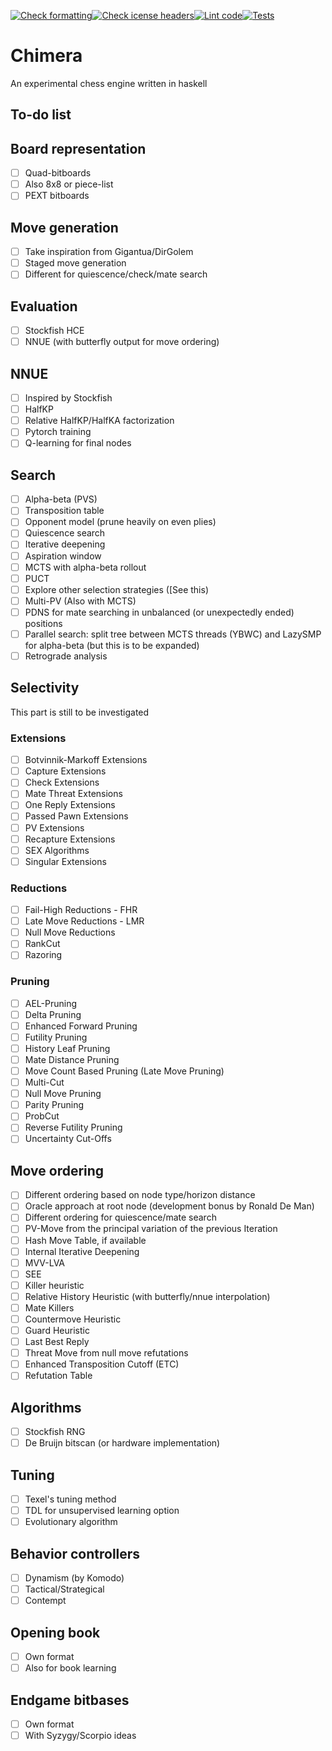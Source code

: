 [![Check formatting](https://github.com/Matteo0301/Chimera/actions/workflows/format.yml/badge.svg)](https://github.com/Matteo0301/Chimera/actions/workflows/format.yml)[![Check icense headers](https://github.com/Matteo0301/Chimera/actions/workflows/license.yml/badge.svg)](https://github.com/Matteo0301/Chimera/actions/workflows/license.yml)[![Lint code](https://github.com/Matteo0301/Chimera/actions/workflows/lint.yml/badge.svg)](https://github.com/Matteo0301/Chimera/actions/workflows/lint.yml)[![Tests](https://github.com/Matteo0301/Chimera/actions/workflows/haskell.yml/badge.svg)](https://github.com/Matteo0301/Chimera/actions/workflows/haskell.yml)


# Chimera
An experimental chess engine written in haskell


## To-do list
## Board representation
- [ ] Quad-bitboards
- [ ] Also 8x8 or piece-list
- [ ] PEXT bitboards

## Move generation
- [ ] Take inspiration from Gigantua/DirGolem
- [ ] Staged move generation
- [ ] Different for quiescence/check/mate search

## Evaluation
- [ ] Stockfish HCE
- [ ] NNUE (with butterfly output for move ordering)

## NNUE
- [ ] Inspired by Stockfish
- [ ] HalfKP
- [ ] Relative HalfKP/HalfKA factorization
- [ ] Pytorch training
- [ ] Q-learning for final nodes

## Search
- [ ] Alpha-beta (PVS)
- [ ] Transposition table
- [ ] Opponent model (prune heavily on even plies)
- [ ] Quiescence search
- [ ] Iterative deepening
- [ ] Aspiration window
- [ ] MCTS with alpha-beta rollout
- [ ] PUCT
- [ ] Explore other selection strategies ([See this)
- [ ] Multi-PV (Also with MCTS)
- [ ] PDNS for mate searching in unbalanced (or unexpectedly ended) positions
- [ ] Parallel search: split tree between MCTS  threads (YBWC) and LazySMP for alpha-beta (but this is to be expanded)
- [ ] Retrograde analysis

## Selectivity
This part is still to be investigated
### Extensions
- [ ] Botvinnik-Markoff Extensions
- [ ] Capture Extensions
- [ ] Check Extensions
- [ ] Mate Threat Extensions
- [ ] One Reply Extensions
- [ ] Passed Pawn Extensions
- [ ] PV Extensions
- [ ] Recapture Extensions
- [ ] SEX Algorithms
- [ ] Singular Extensions
  
### Reductions
- [ ] Fail-High Reductions - FHR
- [ ] Late Move Reductions - LMR
- [ ] Null Move Reductions
- [ ] RankCut
- [ ] Razoring

### Pruning
- [ ] AEL-Pruning
- [ ] Delta Pruning
- [ ] Enhanced Forward Pruning
- [ ] Futility Pruning
- [ ] History Leaf Pruning
- [ ] Mate Distance Pruning
- [ ] Move Count Based Pruning (Late Move Pruning)
- [ ] Multi-Cut
- [ ] Null Move Pruning
- [ ] Parity Pruning
- [ ] ProbCut
- [ ] Reverse Futility Pruning
- [ ] Uncertainty Cut-Offs

## Move ordering
- [ ] Different ordering based on node type/horizon distance
- [ ] Oracle approach at root node (development bonus by Ronald De Man)
- [ ] Different ordering for quiescence/mate search
- [ ] PV-Move from the principal variation of the previous Iteration
- [ ] Hash Move Table, if available
- [ ] Internal Iterative Deepening
- [ ] MVV-LVA
- [ ] SEE
- [ ] Killer heuristic
- [ ] Relative History Heuristic (with butterfly/nnue interpolation)
- [ ] Mate Killers
- [ ] Countermove Heuristic
- [ ] Guard Heuristic
- [ ] Last Best Reply
- [ ] Threat Move from null move refutations
- [ ] Enhanced Transposition Cutoff (ETC)
- [ ] Refutation Table

## Algorithms
- [ ] Stockfish RNG
- [ ] De Bruijn bitscan (or hardware implementation)

## Tuning
- [ ] Texel's tuning method
- [ ] TDL for unsupervised learning option
- [ ] Evolutionary algorithm

## Behavior controllers
- [ ] Dynamism (by Komodo)
- [ ] Tactical/Strategical
- [ ] Contempt

## Opening book
- [ ] Own format
- [ ] Also for book learning

## Endgame bitbases
- [ ] Own format
- [ ] With Syzygy/Scorpio ideas